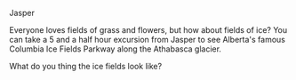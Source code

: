 Jasper

Everyone loves fields of grass and flowers, but how about fields of ice? You can take a 5 and a half hour excursion from Jasper to see Alberta's famous Columbia Ice Fields Parkway along the Athabasca glacier.

What do you thing the ice fields look like?



